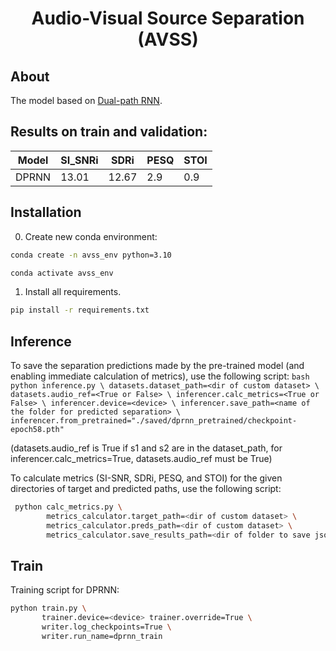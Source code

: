 <h1 align="center">Audio-Visual Source Separation (AVSS)</h1>

## About

The model based on [Dual-path RNN](https://arxiv.org/abs/1910.06379).

<!-- See [wandb report](https://wandb.ai/dungeon_as_fate/pytorch_template_asr_example). -->

## Results on train and validation:

| Model  | SI_SNRi | SDRi  | PESQ | STOI |
|--------|---------|-------|------|------|
| DPRNN  | 13.01   | 12.67 | 2.9  | 0.9  |

## Installation

0. Create new conda environment:
```bash
conda create -n avss_env python=3.10

conda activate avss_env
``` 

1. Install all requirements.
```bash
pip install -r requirements.txt
```

## Inference
To save the separation predictions made by the pre-trained model (and enabling immediate calculation of metrics), use the following script:
    ```bash
    python inference.py \
           datasets.dataset_path=<dir of custom dataset> \
           datasets.audio_ref=<True or False> \
           inferencer.calc_metrics=<True or False> \
           inferencer.device=<device> \
           inferencer.save_path=<name of the folder for predicted separation> \
           inferencer.from_pretrained="./saved/dprnn_pretrained/checkpoint-epoch58.pth"
    ```

   (datasets.audio_ref is True if s1 and s2 are in the dataset_path, for inferencer.calc_metrics=True, datasets.audio_ref must be True)

   To calculate metrics (SI-SNR, SDRi, PESQ, and STOI) for the given directories of target and predicted paths, use the following script:
   ```bash
    python calc_metrics.py \
           metrics_calculator.target_path=<dir of custom dataset> \
           metrics_calculator.preds_path=<dir of custom dataset> \
           metrics_calculator.save_results_path=<dir of folder to save json with results>
   ```

## Train
   Training script for DPRNN:
   ```bash
   python train.py \
          trainer.device=<device> trainer.override=True \
          writer.log_checkpoints=True \
          writer.run_name=dprnn_train
   ```
